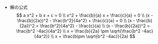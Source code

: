 - 解の公式
            $$
            a x^2 + b x + c = 0 \\
             x^2 + \frac{b}{a} x + \frac{c}{a} = 0 \\
            (x - \frac{b}{2a})^2 - \frac{b^2}{4a^2} + \frac{c}{a} = 0 \\
            (x - \frac{b}{2a})^2 = \frac{b^2}{4a^2} - \frac{c}{a}  \\
            (x - \frac{b}{2a})^2 = \frac{b^2 -4ac}{4a^2} \\
            x = \frac{b}{2a} \pm \sqrt{\frac{b^2 -4ac}{4a^2}} \\
            x = \frac{b\pm \sqrt{b^2 -4ac}}{2a} 
            $$